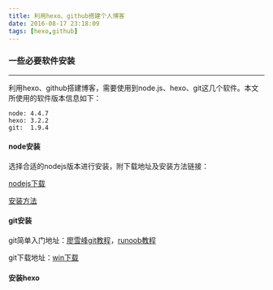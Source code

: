 ```yaml
---
title: 利用hexo、github搭建个人博客
date: 2016-08-17 23:18:09
tags: [hexo,github]
---
```


### 一些必要软件安装

------

利用hexo、github搭建博客，需要使用到node.js、hexo、git这几个软件。本文所使用的软件版本信息如下：

```
node: 4.4.7
hexo: 3.2.2
git:  1.9.4
```

#### node安装

选择合适的nodejs版本进行安装，附下载地址及安装方法链接：

[nodejs下载](https://nodejs.org/en/download/)

[安装方法](http://www.runoob.com/nodejs/nodejs-install-setup.html)

#### git安装

git简单入门地址：[廖雪峰git教程](http://www.liaoxuefeng.com/wiki/0013739516305929606dd18361248578c67b8067c8c017b000)，[runoob教程](http://www.runoob.com/git/git-install-setup.html)

git下载地址：[win下载](https://git-scm.com/download/win)

#### 安装hexo


